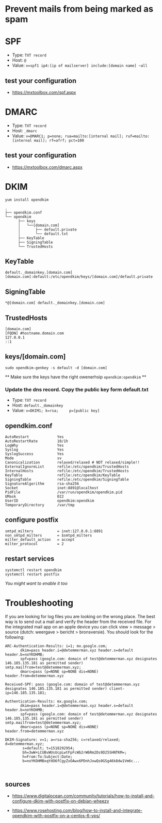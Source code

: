 # Prevent mails from being marked as spam

# SPF
- Type: `TXT record`
- Host: `@`
- Value: `v=spf1 ip4:[ip of mailserver] include:[domain name] ~all`

## test your configuration
- https://mxtoolbox.com/spf.aspx


# DMARC
- Type: `TXT record`
- Host: `_dmarc`
- Value: `v=DMARC1; p=none; rua=mailto:[internal mail]; ruf=mailto:[internal mail]; rf=afrf; pct=100`

## test your configuration
 - https://mxtoolbox.com/dmarc.aspx

# DKIM

```
yum install opendkim
```

```
.
├── opendkim.conf
└── opendkim
      ├── keys
      │   └──[domain.com]
      │       ├── default.private
      │       └── default.txt
      ├── KeyTable
      ├── SigningTable
      └── TrustedHosts
```
## KeyTable
```
default._domainkey.[domain.com] [domain.com]:default:/etc/opendkim/keys/[domain.com]/default.private
```

## SigningTable
```
*@[domain.com] default._domainkey.[domain.com]
```
## TrustedHosts
```
[domain.com]
[FQDN] #hostname.domain.com
127.0.0.1
::1

```

## keys/[domain.com]
```
sudo opendkim-genkey -s default -d [domain.com]
```

** Make sure the keys have the right owenerhsip `opendkim:opendkim` **

### Update the dns record. Copy the public key form default.txt
- Type: `TXT record`
- Host: `default._domainkey`
- Value: `v=DKIM1; k=rsa;  	  p=[public key]`

## opendkim.conf
```
AutoRestart             Yes
AutoRestartRate         10/1h
LogWhy                  Yes
Syslog                  Yes
SyslogSuccess           Yes
Mode                    sv
Canonicalization        relaxed/relaxed # NOT relaxed/simple!!
ExternalIgnoreList      refile:/etc/opendkim/TrustedHosts
InternalHosts           refile:/etc/opendkim/TrustedHosts
KeyTable                refile:/etc/opendkim/KeyTable
SigningTable            refile:/etc/opendkim/SigningTable
SignatureAlgorithm      rsa-sha256
Socket                  inet:8891@localhost
PidFile                 /var/run/opendkim/opendkim.pid
UMask                   022
UserID                  opendkim:opendkim
TemporaryDirectory      /var/tmp
```

## configure postfix

```
smtpd_milters           = inet:127.0.0.1:8891
non_smtpd_milters       = $smtpd_milters
milter_default_action   = accept
milter_protocol         = 2
```

## restart services
```
systemctl restart opendkim
systemctl restart postfix
```
*You might want to enable it too*

# Troubleshooting

If you are looking for log files you are looking on the wrong place. The best way is to send out a mail and verify the header from the received file. For the integrated mail app on an apple device you can click view > message > source (dutch: weergave > bericht > bronsversie). You should look for the following:

```
ARC-Authentication-Results: i=1; mx.google.com;
       dkim=pass header.i=@detemmerman.xyz header.s=default header.b=noYKOHMB;
       spf=pass (google.com: domain of test@detemmerman.xyz designates 146.185.135.181 as permitted sender) smtp.mailfrom=test@detemmerman.xyz;
       dmarc=pass (p=NONE sp=NONE dis=NONE) header.from=detemmerman.xyz

Received-SPF: pass (google.com: domain of test@detemmerman.xyz designates 146.185.135.181 as permitted sender) client-ip=146.185.135.181;

Authentication-Results: mx.google.com;
       dkim=pass header.i=@detemmerman.xyz header.s=default header.b=noYKOHMB;
       spf=pass (google.com: domain of test@detemmerman.xyz designates 146.185.135.181 as permitted sender) smtp.mailfrom=test@detemmerman.xyz;
       dmarc=pass (p=NONE sp=NONE dis=NONE) header.from=detemmerman.xyz

DKIM-Signature: v=1; a=rsa-sha256; c=relaxed/relaxed; d=detemmerman.xyz;
       	s=default; t=1518292954;
       	bh=3wW+LCUBvWUsUcpLwtFpFcWb2rW6Rm2Ds9D25SHNTKM=;
       	h=From:To:Subject:Date;
       	b=noYKOHMBxqYdO6fCgyZxOAwx6PDnhJxwQs0GSg46k8dw1Vm6c...



```

## sources
- https://www.digitalocean.com/community/tutorials/how-to-install-and-configure-dkim-with-postfix-on-debian-wheezy

- https://www.rosehosting.com/blog/how-to-install-and-integrate-opendkim-with-postfix-on-a-centos-6-vps/
